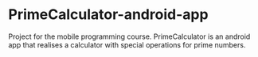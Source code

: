 # PrimeCalculator-android-app

Project for the mobile programming course.
PrimeCalculator is an android app that realises a calculator with special operations for prime numbers.
